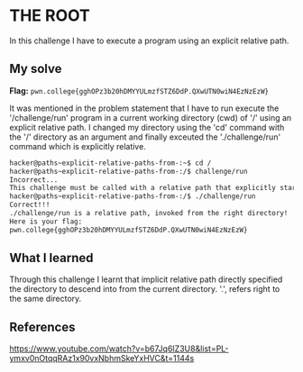 # THE ROOT
In this challenge I have to execute a program using an explicit relative path.

## My solve
**Flag:** `pwn.college{gghOPz3b20hDMYYULmzfSTZ6DdP.QXwUTN0wiN4EzNzEzW}`

It was mentioned in the problem statement that I have to run execute the '/challenge/run' program in a current working directory (cwd) of '/' using an explicit relative path. I changed my directory using the 'cd' command with the '/' directory as an argument and finally exceuted the './challenge/run' command which is explicitly relative.

```bash
hacker@paths~explicit-relative-paths-from-:~$ cd /
hacker@paths~explicit-relative-paths-from-:/$ challenge/run
Incorrect...
This challenge must be called with a relative path that explicitly starts with a `.`!
hacker@paths~explicit-relative-paths-from-:/$ ./challenge/run
Correct!!!
./challenge/run is a relative path, invoked from the right directory!
Here is your flag:
pwn.college{gghOPz3b20hDMYYULmzfSTZ6DdP.QXwUTN0wiN4EzNzEzW}
```

## What I learned
Through this challenge I learnt that implicit relative path directly specified the directory to descend into from the current directory. '.', refers right to the same directory.

## References 
https://www.youtube.com/watch?v=b67Jq6IZ3U8&list=PL-ymxv0nOtqqRAz1x90vxNbhmSkeYxHVC&t=1144s

